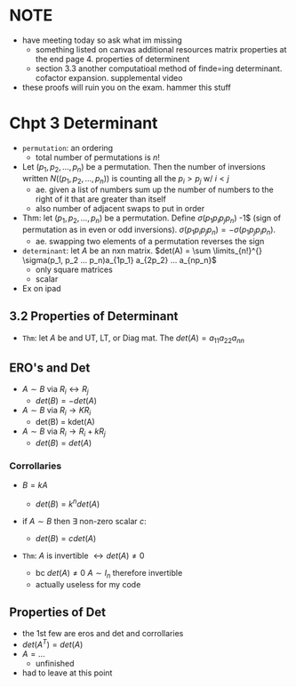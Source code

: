 # NOTE
- have meeting today so ask what im missing
    - something listed on canvas additional resources matrix properties at the end page 4. properties of determinent
    - section 3.3 another computatioal method of finde=ing determinant. cofactor expansion. supplemental video
- these proofs will ruin you on the exam. hammer this stuff

# Chpt 3 Determinant
- `permutation`: an ordering
    - total number of permutations is $n!$
- Let $(p_1, p_2, ..., p_n)$ be a permutation. Then the number of inversions written $N((p_1, p_2, ..., p_n))$ is counting all the $p_i > p_j$ w/ $i < j$
    - ae. given a list of numbers sum up the number of numbers to the right of it that are greater than itself
    - also number of adjacent swaps to put in order
- Thm: let $(p_1, p_2, ..., p_n)$ be a permutation. Define $\sigma(p_1 p_i p_j p_n)$ -1$ (sign of permutation as in even or odd inversions). $\sigma(p_1 p_i p_j p_n) = - \sigma(p_1 p_j p_i p_n)$.
    - ae. swapping two elements of a permutation reverses the sign
- `determinant`: let $A$ be an nxn matrix. $det(A) = \sum \limits_{n!}^{} \sigma(p_1, p_2 ... p_n)a_{1p_1} a_{2p_2} ... a_{np_n}$
    - only square matrices
    - scalar
- Ex on ipad

## 3.2 Properties of Determinant
- `Thm`: let $A$ be and UT, LT, or Diag mat. The $det(A) = a_{11} a_{22} a_{nn}$

## ERO's and Det
- $A \sim B$ via $R_i \leftrightarrow R_j$
    - $det(B) = - det(A)$
- $A \sim B$ via $R_i \rightarrow KR_i$
    - det(B) = kdet(A)
- $A \sim B$ via $R_i \rightarrow R_i + kR_j$
    - $det(B) = det(A)$

### Corrollaries
- $B = kA$
    - $det(B) = k^n det(A)$
- if $A \sim B$ then $\exists$ non-zero scalar $c$:
    - $det(B) = c det(A)$

- `Thm`: $A$ is invertible $\leftrightarrow det(A) \neq 0$
    - bc $det(A) \neq 0$ $A \sim I_n$ therefore invertible
    - actually useless for my code

## Properties of Det
- the 1st few are eros and det and corrollaries
- $det(A^T) = det(A)$
- $A = ...$
    - unfinished
- had to leave at this point